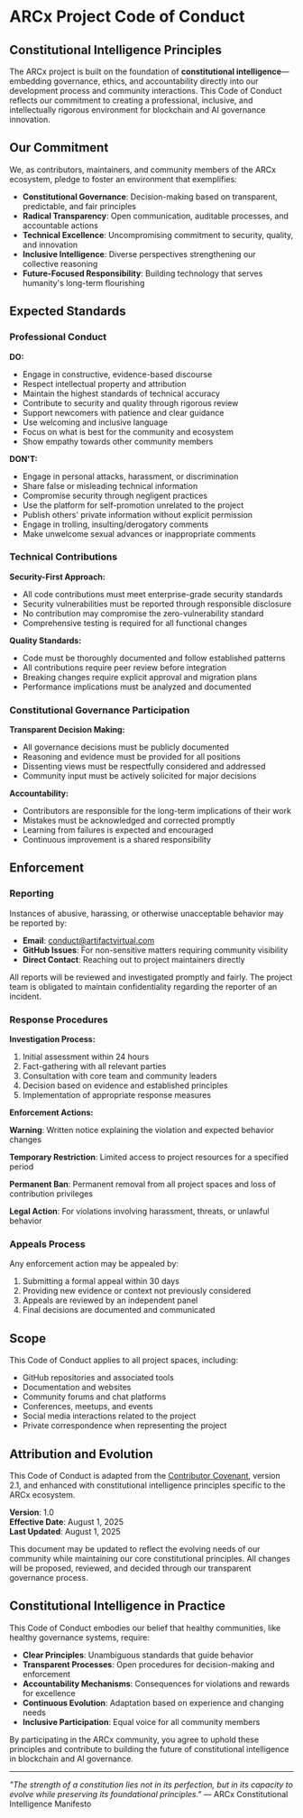 # ARCx Project Code of Conduct

## Constitutional Intelligence Principles

The ARCx project is built on the foundation of **constitutional intelligence**—embedding governance, ethics, and accountability directly into our development process and community interactions. This Code of Conduct reflects our commitment to creating a professional, inclusive, and intellectually rigorous environment for blockchain and AI governance innovation.

## Our Commitment

We, as contributors, maintainers, and community members of the ARCx ecosystem, pledge to foster an environment that exemplifies:

- **Constitutional Governance**: Decision-making based on transparent, predictable, and fair principles
- **Radical Transparency**: Open communication, auditable processes, and accountable actions
- **Technical Excellence**: Uncompromising commitment to security, quality, and innovation
- **Inclusive Intelligence**: Diverse perspectives strengthening our collective reasoning
- **Future-Focused Responsibility**: Building technology that serves humanity's long-term flourishing

## Expected Standards

### Professional Conduct

**DO:**
- Engage in constructive, evidence-based discourse
- Respect intellectual property and attribution
- Maintain the highest standards of technical accuracy
- Contribute to security and quality through rigorous review
- Support newcomers with patience and clear guidance
- Use welcoming and inclusive language
- Focus on what is best for the community and ecosystem
- Show empathy towards other community members

**DON'T:**
- Engage in personal attacks, harassment, or discrimination
- Share false or misleading technical information
- Compromise security through negligent practices
- Use the platform for self-promotion unrelated to the project
- Publish others' private information without explicit permission
- Engage in trolling, insulting/derogatory comments
- Make unwelcome sexual advances or inappropriate comments

### Technical Contributions

**Security-First Approach:**
- All code contributions must meet enterprise-grade security standards
- Security vulnerabilities must be reported through responsible disclosure
- No contribution may compromise the zero-vulnerability standard
- Comprehensive testing is required for all functional changes

**Quality Standards:**
- Code must be thoroughly documented and follow established patterns
- All contributions require peer review before integration
- Breaking changes require explicit approval and migration plans
- Performance implications must be analyzed and documented

### Constitutional Governance Participation

**Transparent Decision Making:**
- All governance decisions must be publicly documented
- Reasoning and evidence must be provided for all positions
- Dissenting views must be respectfully considered and addressed
- Community input must be actively solicited for major decisions

**Accountability:**
- Contributors are responsible for the long-term implications of their work
- Mistakes must be acknowledged and corrected promptly
- Learning from failures is expected and encouraged
- Continuous improvement is a shared responsibility

## Enforcement

### Reporting

Instances of abusive, harassing, or otherwise unacceptable behavior may be reported by:

- **Email**: conduct@artifactvirtual.com
- **GitHub Issues**: For non-sensitive matters requiring community visibility
- **Direct Contact**: Reaching out to project maintainers directly

All reports will be reviewed and investigated promptly and fairly. The project team is obligated to maintain confidentiality regarding the reporter of an incident.

### Response Procedures

**Investigation Process:**
1. Initial assessment within 24 hours
2. Fact-gathering with all relevant parties
3. Consultation with core team and community leaders
4. Decision based on evidence and established principles
5. Implementation of appropriate response measures

**Enforcement Actions:**

**Warning**: Written notice explaining the violation and expected behavior changes

**Temporary Restriction**: Limited access to project resources for a specified period

**Permanent Ban**: Permanent removal from all project spaces and loss of contribution privileges

**Legal Action**: For violations involving harassment, threats, or unlawful behavior

### Appeals Process

Any enforcement action may be appealed by:
1. Submitting a formal appeal within 30 days
2. Providing new evidence or context not previously considered
3. Appeals are reviewed by an independent panel
4. Final decisions are documented and communicated

## Scope

This Code of Conduct applies to all project spaces, including:

- GitHub repositories and associated tools
- Documentation and websites
- Community forums and chat platforms
- Conferences, meetups, and events
- Social media interactions related to the project
- Private correspondence when representing the project

## Attribution and Evolution

This Code of Conduct is adapted from the [Contributor Covenant](https://www.contributor-covenant.org), version 2.1, and enhanced with constitutional intelligence principles specific to the ARCx ecosystem.

**Version**: 1.0  
**Effective Date**: August 1, 2025  
**Last Updated**: August 1, 2025  

This document may be updated to reflect the evolving needs of our community while maintaining our core constitutional principles. All changes will be proposed, reviewed, and decided through our transparent governance process.

## Constitutional Intelligence in Practice

This Code of Conduct embodies our belief that healthy communities, like healthy governance systems, require:

- **Clear Principles**: Unambiguous standards that guide behavior
- **Transparent Processes**: Open procedures for decision-making and enforcement
- **Accountability Mechanisms**: Consequences for violations and rewards for excellence
- **Continuous Evolution**: Adaptation based on experience and changing needs
- **Inclusive Participation**: Equal voice for all community members

By participating in the ARCx community, you agree to uphold these principles and contribute to building the future of constitutional intelligence in blockchain and AI governance.

---

*"The strength of a constitution lies not in its perfection, but in its capacity to evolve while preserving its foundational principles."* — ARCx Constitutional Intelligence Manifesto
